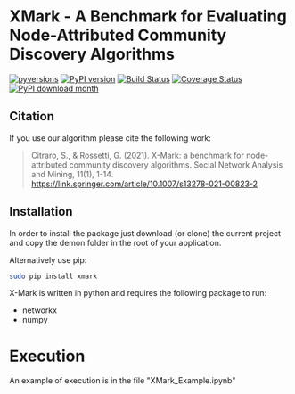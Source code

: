 #  XMark - A Benchmark for Evaluating Node-Attributed Community Discovery Algorithms

[![pyversions](https://img.shields.io/pypi/pyversions/xmark.svg)](https://badge.fury.io/py/xmark)
[![PyPI version](https://badge.fury.io/py/xmark.svg)](https://badge.fury.io/py/xmark)
[![Build Status](https://travis-ci.org/dsalvaz/XMark.svg?branch=master)](https://travis-ci.com/github/dsalvaz/XMark)
[![Coverage Status](https://coveralls.io/repos/github/dsalvaz/XMark/badge.svg?branch=master)](https://coveralls.io/github/dsalvaz/XMark?branch=master)
[![PyPI download month](https://img.shields.io/pypi/dm/xmark.svg?color=blue&style=plastic)](https://pypi.python.org/pypi/xmark/)


## Citation
If you use our algorithm please cite the following work:

> Citraro, S., & Rossetti, G. (2021). X-Mark: a benchmark for node-attributed community discovery algorithms. Social Network Analysis and Mining, 11(1), 1-14.
> https://link.springer.com/article/10.1007/s13278-021-00823-2


## Installation


In order to install the package just download (or clone) the current project and copy the demon folder in the root of your application.

Alternatively use pip:
```bash
sudo pip install xmark
```

X-Mark is written in python and requires the following package to run:
- networkx
- numpy

# Execution

An example of execution is in the file "XMark_Example.ipynb"
